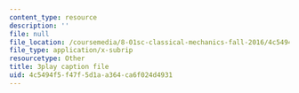 ```yaml
---
content_type: resource
description: ''
file: null
file_location: /coursemedia/8-01sc-classical-mechanics-fall-2016/4c5494f5f47f5d1aa364ca6f024d4931_1s6_4qX-u2o.srt
file_type: application/x-subrip
resourcetype: Other
title: 3play caption file
uid: 4c5494f5-f47f-5d1a-a364-ca6f024d4931
---
```


